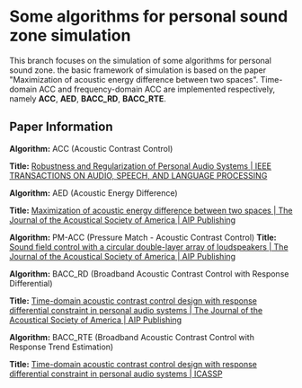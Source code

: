 
# Some algorithms for personal sound zone simulation

This branch focuses on the simulation of some algorithms for personal sound zone. the basic framework of simulation is based on the paper "Maximization of acoustic energy difference between two spaces". Time-domain ACC and frequency-domain ACC are implemented respectively, namely **ACC**, **AED**, **BACC_RD**, **BACC_RTE**.


## Paper Information

**Algorithm:** ACC (Acoustic Contrast Control)

**Title:** [Robustness and Regularization of Personal  Audio Systems | IEEE TRANSACTIONS ON AUDIO, SPEECH, AND LANGUAGE PROCESSING](https://ieeexplore.ieee.org/document/6194290/)


**Algorithm:** AED (Acoustic Energy Difference)

**Title:** [Maximization of acoustic energy difference between two spaces | The Journal of the Acoustical Society of America | AIP Publishing](https://pubs.aip.org/asa/jasa/article-abstract/128/1/121/655976/Maximization-of-acoustic-energy-difference-between?redirectedFrom=fulltext)


**Algorithm:** PM-ACC (Pressure Match - Acoustic Contrast Control)
**Title:** [Sound field control with a circular double-layer array of loudspeakers | The Journal of the Acoustical Society of America | AIP Publishing](https://pubs.aip.org/asa/jasa/article-abstract/131/6/4518/656056/Sound-field-control-with-a-circular-double-layer?redirectedFrom=fulltext)

**Algorithm:** BACC_RD (Broadband Acoustic Contrast Control with Response Differential)

**Title:** [Time-domain acoustic contrast control design with response differential constraint in personal audio systems | The Journal of the Acoustical Society of America | AIP Publishing](https://pubs.aip.org/asa/jasa/article/135/6/EL252/607071/Time-domain-acoustic-contrast-control-design-with)

**Algorithm:** BACC_RTE (Broadband Acoustic Contrast Control with Response Trend Estimation)

**Title:** [Time-domain acoustic contrast control design with response differential constraint in personal audio systems | ICASSP ](https://sps.ewi.tudelft.nl/pubs/schellekens16icassp.pdf)
